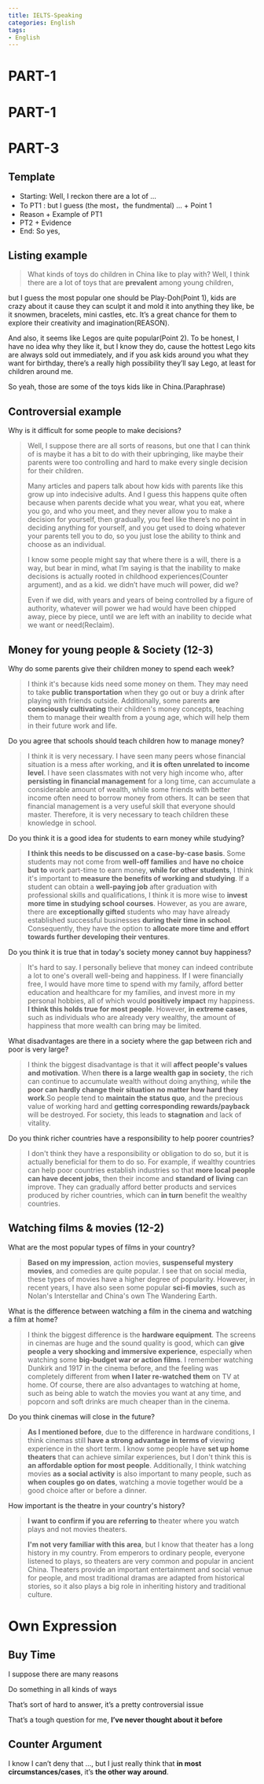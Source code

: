 ```yaml
---
title: IELTS-Speaking
categories: English
tags:
- English
---
```


# PART-1


# PART-1


# PART-3
## Template
- Starting: Well, I reckon there are a lot of …
- To PT1 : but I guess (the most，the fundmental) … + Point 1
- Reason + Example of PT1
- PT2 + Evidence
- End: So yes, <Paraphrase prompt>

## Listing example
> What kinds of toys do children in China like to play with? 
Well, I think there are a lot of toys that are **prevalent** among young children, 

but I guess the most popular one should be Play-Doh(Point 1), kids are crazy about it cause they can sculpt it and mold it into anything they like, be it snowmen, bracelets, mini castles, etc. It’s a great chance for them to explore their creativity and imagination(REASON).

And also, it seems like Legos are quite popular(Point 2). To be honest, I have no idea why they like it, but I know they do, cause the hottest Lego kits are always sold out immediately, and if you ask kids around you what they want for birthday, there’s a really high possibility they’ll say Lego, at least for children around me.

So yeah, those are some of the toys kids like in China.(Paraphrase)

## Controversial example
Why is it difficult for some people to make decisions?
> Well, I suppose there are all sorts of reasons, but one that I can think of is maybe it has a bit to do with their upbringing, like maybe their parents were too controlling and hard to make every single decision for their children. 
> 
> Many articles and papers talk about how kids with parents like this grow up into indecisive adults. And I guess this happens quite often because when parents decide what you wear, what you eat, where you go, and who you meet, and they never allow you to make a decision for yourself, then gradually, you feel like there’s no point in deciding anything for yourself, and you get used to doing whatever your parents tell you to do, so you just lose the ability to think and choose as an individual. 
> 
> I know some people might say that where there is a will, there is a way, but bear in mind, what I’m saying is that the inability to make decisions is actually rooted in childhood experiences(Counter argument), and as a kid. we didn’t have much will power, did we?
> 
> Even if we did, with years and years of being controlled by a figure of authority, whatever will power we had would have been chipped away, piece by piece, until we are left with an inability to decide what we want or need(Reclaim).

## Money for young people & Society (12-3)
Why do some parents give their children money to spend each week?
> I think it's because kids need some money on them. They may need to take **public transportation** when they go out or buy a drink after playing with friends outside. Additionally, some parents **are consciously cultivating** their children's money concepts, teaching them to manage their wealth from a young age, which will help them in their future work and life.

Do you agree that schools should teach children how to manage money?

> I think it is very necessary. I have seen many peers whose financial situation is a mess after working, and **it is often unrelated to income level**. I have seen classmates with not very high income who, after **persisting in financial management** for a long time, can accumulate a considerable amount of wealth, while some friends with better income often need to borrow money from others. It can be seen that financial management is a very useful skill that everyone should master. Therefore, it is very necessary to teach children these knowledge in school.

Do you think it is a good idea for students to earn money while studying?
> **I think this needs to be discussed on a case-by-case basis**. Some students may not come from **well-off families** and **have no choice but to** work part-time to earn money, **while for other students**, I think it's important to **measure the benefits of working and studying**. If a student can obtain a **well-paying job** after graduation with professional skills and qualifications, I think it is more wise to **invest more time in studying school courses**. However, as you are aware, there are **exceptionally gifted** students who may have already established successful businesses **during their time in school**. Consequently, they have the option to **allocate more time and effort towards further developing their ventures**.

Do you think it is true that in today's society money cannot buy happiness?
> It's hard to say. I personally believe that money can indeed contribute a lot to one's overall well-being and happiness. If I were financially free, I would have more time to spend with my family, afford better education and healthcare for my families, and invest more in my personal hobbies, all of which would **positively impact** my happiness. **I think this holds true for most people**. However, **in extreme cases**, such as individuals who are already very wealthy, the amount of happiness that more wealth can bring may be limited.

What disadvantages are there in a society where the gap between rich and poor is very large?
> I think the biggest disadvantage is that it will **affect people's values and motivation**. When **there is a large wealth gap in society**, the rich can continue to accumulate wealth without doing anything, while **the poor can hardly change their situation no matter how hard they work**.So people tend to **maintain the status quo**, and the precious value of working hard and **getting corresponding rewards/payback** will be destroyed. For society, this leads to **stagnation** and lack of vitality. 

Do you think richer countries have a responsibility to help poorer countries?
> I don't think they have a responsibility or obligation to do so, but it is actually beneficial for them to do so. For example, if wealthy countries can help poor countries establish industries so that **more local people can have decent jobs**, then their income and **standard of living** can improve. They can gradually afford better products and services produced by richer countries, which can **in turn** benefit the wealthy countries.

## Watching films & movies (12-2)
What are the most popular types of films in your country?
> **Based on my impression**, action movies, **suspenseful mystery movies**, and comedies are quite popular. I see that on social media, these types of movies have a higher degree of popularity. However, in recent years, I have also seen some popular **sci-fi movies**, such as Nolan's Interstellar and China's own The Wandering Earth.


What is the difference between watching a film in the cinema and watching a film at home?
> I think the biggest difference is the **hardware equipment**. The screens in cinemas are huge and the sound quality is good, which can **give people a very shocking and immersive experience**, especially when watching some **big-budget war or action films**. I remember watching Dunkirk and 1917 in the cinema before, and the feeling was completely different from **when I later re-watched them** on TV at home. Of course, there are also advantages to watching at home, such as being able to watch the movies you want at any time, and popcorn and soft drinks are much cheaper than in the cinema.

Do you think cinemas will close in the future?
> **As I mentioned before**, due to the difference in hardware conditions, I think cinemas still **have a strong advantage in terms of** viewing experience in the short term. I know some people have **set up home theaters** that can achieve similar experiences, but I don't think this is **an affordable option for most people**. Additionally, I think watching movies **as a social activity** is also important to many people, such as **when couples go on dates**, watching a movie together would be a good choice after or before a dinner.

How important is the theatre in your country's history?
> **I want to confirm if you are referring to** theater where you watch plays and not movies theaters.
> 
> **I'm not very familiar with this area**, but I know that theater has a long history in my country. From emperors to ordinary people, everyone listened to plays, so theaters are very common and popular in ancient China. Theaters provide an important entertainment and social venue for people, and most traditional dramas are adapted from historical stories, so it also plays a big role in inheriting history and traditional culture.

# Own Expression
## Buy Time
I suppose there are many reasons

Do something in all kinds of ways

That’s sort of hard to answer, it’s a pretty controversial issue

That’s a tough question for me, **I’ve never thought about it before**

## Counter Argument
I know I can’t deny that …, but I just really think that **in most circumstances/cases**, it’s **the other way around**.

